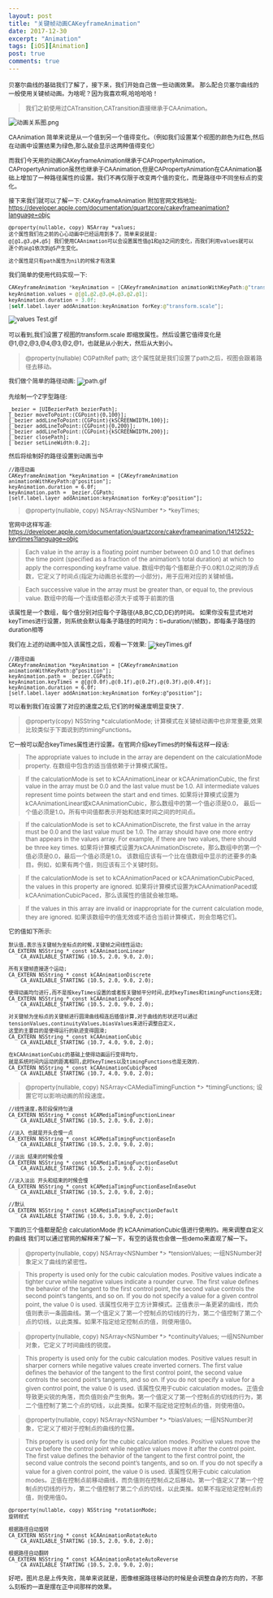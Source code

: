 ```yaml
---
layout: post
title: "关键帧动画CAKeyframeAnimation"
date: 2017-12-30
excerpt: "Animation"
tags: [iOS][Animation]
post: true
comments: true
---
```

<small>
贝塞尔曲线的基础我们了解了，接下来，我们开始自己做一些动画效果。
那么配合贝塞尔曲线的一般使用关键帧动画。为啥呢？因为我喜欢啊,哈哈哈哈！

>我们之前使用过CATransition,CATransition直接继承于CAAnimation。

![动画关系图.png](http://upload-images.jianshu.io/upload_images/1120896-f73c98bd6d124c6b.png?imageMogr2/auto-orient/strip%7CimageView2/2/w/1240)

CAAnimation 简单来说是从一个值到另一个值得变化。（例如我们设置某个视图的颜色为红色,然后在动画中设置结果为绿色,那么就会显示这两种值得变化）

而我们今天用的动画CAKeyframeAnimation继承于CAPropertyAnimation，CAPropertyAnimation虽然也继承于CAAnimation,但是CAPropertyAnimation在CAAnimation基础上增加了一种路径属性的设置。我们不再仅限于改变两个值的变化，而是路径中不同坐标点的变化。

接下来我们就可以了解一下: CAKeyframeAnimation
附加官网文档地址:
https://developer.apple.com/documentation/quartzcore/cakeyframeanimation?language=objc

```
@property(nullable, copy) NSArray *values;
这个属性我们在之前的心心动画中已经运用到多了。简单来说就是:
@[@1,@3,@4,@5] 我们使用CAAnimation可以会设置属性值@1和@3之间的变化，而我们利用values就可以
逐个的从@1依次到@5产生变化。

这个属性是只有path属性为nil的时候才有效果
```
我们简单的使用代码实现一下:
```swift
CAKeyframeAnimation *keyAnimation = [CAKeyframeAnimation animationWithKeyPath:@"transform.scale"];
keyAnimation.values = @[@1,@2,@3,@4,@3,@2,@1];
keyAnimation.duration = 3.0f;
[self.label.layer addAnimation:keyAnimation forKey:@"transform.scale"];

```
![values Test.gif](http://upload-images.jianshu.io/upload_images/1120896-62158727514bbd52.gif?imageMogr2/auto-orient/strip%7CimageView2/2/w/1240)

可以看到,我们设置了视图的transform.scale 即缩放属性。然后设置它值得变化是@1,@2,@3,@4,@3,@2,@1，也就是从小到大，然后从大到小。


>@property(nullable) CGPathRef path;
这个属性就是我们设置了path之后，视图会跟着路径去移动。

我们做个简单的路径动画:
![path.gif](http://upload-images.jianshu.io/upload_images/1120896-2e0991a0417f3107.gif?imageMogr2/auto-orient/strip%7CimageView2/2/w/240)

先绘制一个Z字型路径:
```
_bezier = [UIBezierPath bezierPath];
[_bezier moveToPoint:(CGPoint){0,100}];
[_bezier addLineToPoint:(CGPoint){kSCREENWIDTH,100}];
[_bezier addLineToPoint:(CGPoint){0,200}];
[_bezier addLineToPoint:(CGPoint){kSCREENWIDTH,200}];
[_bezier closePath];
[_bezier setLineWidth:0.2];
```

然后将绘制好的路径设置到动画当中
```
//路径动画
CAKeyframeAnimation *keyAnimation = [CAKeyframeAnimation animationWithKeyPath:@"position"];
keyAnimation.duration = 6.0f;
keyAnimation.path = _bezier.CGPath;
[self.label.layer addAnimation:keyAnimation forKey:@"position"];
```


>@property(nullable, copy) NSArray<NSNumber *> *keyTimes;

官网中这样写道:
https://developer.apple.com/documentation/quartzcore/cakeyframeanimation/1412522-keytimes?language=objc

>Each value in the array is a floating point number between 0.0 and 1.0 that defines the time point (specified as a fraction of the animation’s total duration) at which to apply the corresponding keyframe value. 
数组中的每个值都是介于0.0和1.0之间的浮点数，它定义了时间点(指定为动画总长度的一小部分)，用于应用对应的关键帧值。

>Each successive value in the array must be greater than, or equal to, the previous value.
数组中的每一个连续值都必须大于或等于前面的值

该属性是一个数组，每个值分别对应每个子路径(AB,BC,CD,DE)的时间。
如果你没有显式地对keyTimes进行设置，则系统会默认每条子路径的时间为：ti=duration/(帧数)，即每条子路径的duration相等  

我们在上述的动画中加入该属性之后，观看一下效果:
![keyTimes.gif](http://upload-images.jianshu.io/upload_images/1120896-7b589157df01194a.gif?imageMogr2/auto-orient/strip%7CimageView2/2/w/1240)

```
//路径动画
CAKeyframeAnimation *keyAnimation = [CAKeyframeAnimation animationWithKeyPath:@"position"];
keyAnimation.path = _bezier.CGPath;
keyAnimation.keyTimes = @[@(0.0f),@(0.1f),@(0.2f),@(0.3f),@(0.4f)];
keyAnimation.duration = 6.0f;
[self.label.layer addAnimation:keyAnimation forKey:@"position"];
```
可以看到我们在设置了对应的速度之后,它们的时候速度明显变快了.


>@property(copy) NSString *calculationMode;
计算模式在关键帧动画中也非常重要,效果比较类似于下面说到的timingFunctions。

它一般可以配合keyTimes属性进行设置。在官网介绍keyTimes的时候有这样一段话:
>The appropriate values to include in the array are dependent on the calculationMode property.
在数组中包含的适当值依赖于计算模式属性。

> If the calculationMode is set to kCAAnimationLinear or kCAAnimationCubic, 
the first value in the array must be 0.0 and the last value must be 1.0. 
All intermediate values represent time points between the start and end times.
如果将计算模式设置为kCAAnimationLinear或kCAAnimationCubic，那么数组中的第一个值必须是0.0，
最后一个值必须是1.0。所有中间值都表示开始和结束时间之间的时间点。

>If the calculationMode is set to kCAAnimationDiscrete, 
the first value in the array must be 0.0 and the last value must be 1.0. 
The array should have one more entry than appears in the values array. For example, 
if there are two values, there should be three key times.
如果将计算模式设置为kCAAnimationDiscrete，那么数组中的第一个值必须是0.0，最后一个值必须是1.0。
该数组应该有一个比在值数组中显示的还要多的条目。例如，如果有两个值，则应该有三个关键时刻。


> If the calculationMode is set to kCAAnimationPaced or kCAAnimationCubicPaced, the values in this property are ignored.
如果将计算模式设置为kCAAnimationPaced或kCAAnimationCubicPaced，那么该属性的值就会被忽略。

>If the values in this array are invalid or inappropriate for the current calculation mode, they are ignored.
如果该数组中的值无效或不适合当前计算模式，则会忽略它们。

它的值如下所示:
```
默认值,表示当关键帧为坐标点的时候,关键帧之间线性运动; 
CA_EXTERN NSString * const kCAAnimationLinear
    CA_AVAILABLE_STARTING (10.5, 2.0, 9.0, 2.0);

所有关键帧直接逐个运动; 
CA_EXTERN NSString * const kCAAnimationDiscrete
    CA_AVAILABLE_STARTING (10.5, 2.0, 9.0, 2.0);

使得动画均匀进行,而不是按keyTimes设置的或者按关键帧平分时间,此时keyTimes和timingFunctions无效; 
CA_EXTERN NSString * const kCAAnimationPaced
    CA_AVAILABLE_STARTING (10.5, 2.0, 9.0, 2.0);

对关键帧为坐标点的关键帧进行圆滑曲线相连后插值计算,对于曲线的形状还可以通过tensionValues,continuityValues,biasValues来进行调整自定义,
这里的主要目的是使得运行的轨迹变得圆滑; 
CA_EXTERN NSString * const kCAAnimationCubic
    CA_AVAILABLE_STARTING (10.7, 4.0, 9.0, 2.0);

在kCAAnimationCubic的基础上使得动画运行变得均匀,
就是系统时间内运动的距离相同,此时keyTimes以及timingFunctions也是无效的.
CA_EXTERN NSString * const kCAAnimationCubicPaced
    CA_AVAILABLE_STARTING (10.7, 4.0, 9.0, 2.0);
```


>@property(nullable, copy) NSArray<CAMediaTimingFunction *> *timingFunctions;
设置它可以影响动画的阶段速度。

```
//线性速度,各阶段保持匀速
CA_EXTERN NSString * const kCAMediaTimingFunctionLinear 
    CA_AVAILABLE_STARTING (10.5, 2.0, 9.0, 2.0);

//淡入 也就是开头会慢一点
CA_EXTERN NSString * const kCAMediaTimingFunctionEaseIn
    CA_AVAILABLE_STARTING (10.5, 2.0, 9.0, 2.0);

//淡出 结束的时候会慢
CA_EXTERN NSString * const kCAMediaTimingFunctionEaseOut
    CA_AVAILABLE_STARTING (10.5, 2.0, 9.0, 2.0);

//淡入淡出 开头和结束的时候会慢
CA_EXTERN NSString * const kCAMediaTimingFunctionEaseInEaseOut
    CA_AVAILABLE_STARTING (10.5, 2.0, 9.0, 2.0);

//默认
CA_EXTERN NSString * const kCAMediaTimingFunctionDefault
    CA_AVAILABLE_STARTING (10.6, 3.0, 9.0, 2.0);

```
下面的三个值都是配合 calculationMode 的 kCAAnimationCubic值进行使用的。用来调整自定义的曲线
我们可以通过官网的解释来了解一下，有空的话我也会做一些demo来直观了解一下。
>@property(nullable, copy) NSArray<NSNumber *> *tensionValues;
一组NSNumber对象定义了曲线的紧密性。

>This property is used only for the cubic calculation modes. Positive values indicate a tighter curve while negative values indicate a rounder curve. The first value defines the behavior of the tangent to the first control point, the second value controls the second point’s tangents, and so on. If you do not specify a value for a given control point, the value 0 is used.
该属性仅用于立方计算模式。正值表示一条更紧的曲线，而负值则表示一条圆曲线。第一个值定义了第一个控制点的切线的行为，第二个值控制了第二个点的切线，以此类推。如果不指定给定控制点的值，则使用值0。


>@property(nullable, copy) NSArray<NSNumber *> *continuityValues;
一组NSNumber对象，它定义了时间曲线的锐度。

>This property is used only for the cubic calculation modes. Positive values result in sharper corners while negative values create inverted corners. The first value defines the behavior of the tangent to the first control point, the second value controls the second point’s tangents, and so on. If you do not specify a value for a given control point, the value 0 is used.
该属性仅用于cubic calculation modes。正值会导致更尖锐的角落，而负值则会产生倒角。第一个值定义了第一个控制点的切线的行为，第二个值控制了第二个点的切线，以此类推。如果不指定给定控制点的值，则使用值0。

>@property(nullable, copy) NSArray<NSNumber *> *biasValues;
一组NSNumber对象，它定义了相对于控制点的曲线的位置。

>This property is used only for the cubic calculation modes. Positive values move the curve before the control point while negative values move it after the control point. The first value defines the behavior of the tangent to the first control point, the second value controls the second point’s tangents, and so on. If you do not specify a value for a given control point, the value 0 is used.
该属性仅用于cubic calculation modes。正值在控制点前移动曲线，而负值则在控制点之后移动。第一个值定义了第一个控制点的切线的行为，第二个值控制了第二个点的切线，以此类推。如果不指定给定控制点的值，则使用值0。

```
@property(nullable, copy) NSString *rotationMode;
旋转样式

根据路径自动旋转
CA_EXTERN NSString * const kCAAnimationRotateAuto
    CA_AVAILABLE_STARTING (10.5, 2.0, 9.0, 2.0);

根据路径自动翻转
CA_EXTERN NSString * const kCAAnimationRotateAutoReverse
    CA_AVAILABLE_STARTING (10.5, 2.0, 9.0, 2.0);
```
好吧，图片总是上传失败，简单来说就是，图像根据路径移动的时候是会调整自身的方向的，不那么刻板的一直是摆在正中间那样的效果。

</small>


